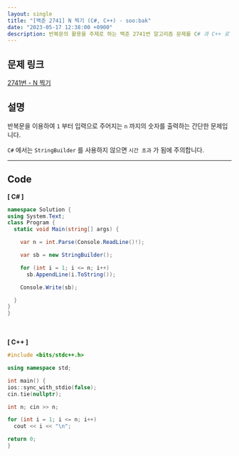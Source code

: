 ```yaml
---
layout: single
title: "[백준 2741] N 찍기 (C#, C++) - soo:bak"
date: "2023-05-17 12:38:00 +0900"
description: 반복문의 활용을 주제로 하는 백준 2741번 알고리즘 문제를 C# 과 C++ 로 풀이 및 해설
---
```


## 문제 링크
  [2741번 - N 찍기](https://www.acmicpc.net/problem/2741)

## 설명
반복문을 이용하여 `1` 부터 입력으로 주어지는 `n` 까지의 숫자를 출력하는 간단한 문제입니다. <br>

`C#` 에서는 `StringBuilder` 를 사용하지 않으면 `시간 초과` 가 됨에 주의합니다. <br>

- - -

## Code
<b>[ C# ] </b>
<br>

  ```c#
namespace Solution {
  using System.Text;
  class Program {
    static void Main(string[] args) {

      var n = int.Parse(Console.ReadLine()!);

      var sb = new StringBuilder();

      for (int i = 1; i <= n; i++)
        sb.AppendLine(i.ToString());

      Console.Write(sb);

    }
  }
}
  ```
<br><br>
<b>[ C++ ] </b>
<br>

  ```c++
#include <bits/stdc++.h>

using namespace std;

int main() {
  ios::sync_with_stdio(false);
  cin.tie(nullptr);

  int n; cin >> n;

  for (int i = 1; i <= n; i++)
    cout << i << "\n";

  return 0;
}
  ```
